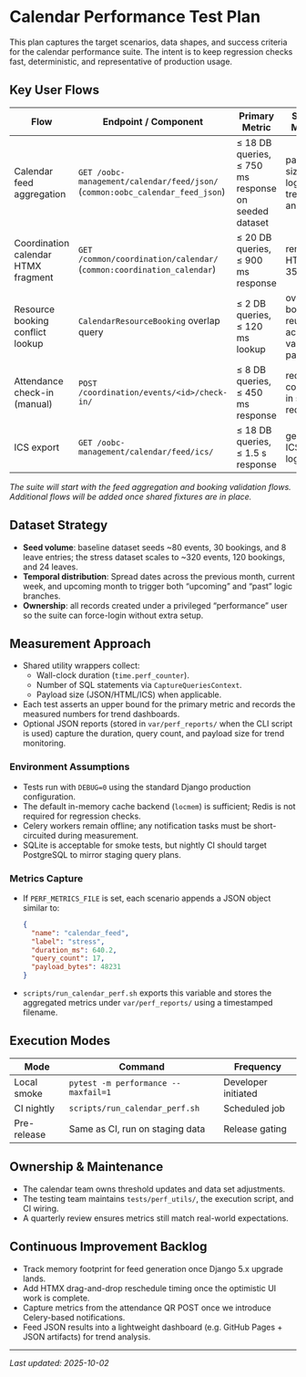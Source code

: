 # Calendar Performance Test Plan

This plan captures the target scenarios, data shapes, and success criteria for the calendar performance suite. The intent is to keep regression checks fast, deterministic, and representative of production usage.

## Key User Flows

| Flow | Endpoint / Component | Primary Metric | Stretch Metrics |
| --- | --- | --- | --- |
| Calendar feed aggregation | `GET /oobc-management/calendar/feed/json/` (`common:oobc_calendar_feed_json`) | ≤ 18 DB queries, ≤ 750 ms response on seeded dataset | payload size logged for trend analysis |
| Coordination calendar HTMX fragment | `GET /common/coordination/calendar/` (`common:coordination_calendar`) | ≤ 20 DB queries, ≤ 900 ms response | rendered HTML ≤ 350 KB |
| Resource booking conflict lookup | `CalendarResourceBooking` overlap query | ≤ 2 DB queries, ≤ 120 ms lookup | overlap boolean reused across validation paths |
| Attendance check-in (manual) | `POST /coordination/events/<id>/check-in/` | ≤ 8 DB queries, ≤ 450 ms response | redirect completes in single request |
| ICS export | `GET /oobc-management/calendar/feed/ics/` | ≤ 18 DB queries, ≤ 1.5 s response | generated ICS size logged |

_The suite will start with the feed aggregation and booking validation flows. Additional flows will be added once shared fixtures are in place._

## Dataset Strategy

- **Seed volume**: baseline dataset seeds ~80 events, 30 bookings, and 8 leave entries; the stress dataset scales to ~320 events, 120 bookings, and 24 leaves.
- **Temporal distribution**: Spread dates across the previous month, current week, and upcoming month to trigger both “upcoming” and “past” logic branches.
- **Ownership**: all records created under a privileged “performance” user so the suite can force-login without extra setup.

## Measurement Approach

- Shared utility wrappers collect:
  - Wall-clock duration (`time.perf_counter`).
  - Number of SQL statements via `CaptureQueriesContext`.
  - Payload size (JSON/HTML/ICS) when applicable.
- Each test asserts an upper bound for the primary metric and records the measured numbers for trend dashboards.
- Optional JSON reports (stored in `var/perf_reports/` when the CLI script is used) capture the duration, query count, and payload size for trend monitoring.

### Environment Assumptions

- Tests run with `DEBUG=0` using the standard Django production configuration.
- The default in-memory cache backend (`locmem`) is sufficient; Redis is not required for regression checks.
- Celery workers remain offline; any notification tasks must be short-circuited during measurement.
- SQLite is acceptable for smoke tests, but nightly CI should target PostgreSQL to mirror staging query plans.

### Metrics Capture

- If `PERF_METRICS_FILE` is set, each scenario appends a JSON object similar to:

  ```json
  {
    "name": "calendar_feed",
    "label": "stress",
    "duration_ms": 640.2,
    "query_count": 17,
    "payload_bytes": 48231
  }
  ```
- `scripts/run_calendar_perf.sh` exports this variable and stores the aggregated metrics under `var/perf_reports/` using a timestamped filename.

## Execution Modes

| Mode | Command | Frequency |
| --- | --- | --- |
| Local smoke | `pytest -m performance --maxfail=1` | Developer initiated |
| CI nightly | `scripts/run_calendar_perf.sh` | Scheduled job |
| Pre-release | Same as CI, run on staging data | Release gating |

## Ownership & Maintenance

- The calendar team owns threshold updates and data set adjustments.
- The testing team maintains `tests/perf_utils/`, the execution script, and CI wiring.
- A quarterly review ensures metrics still match real-world expectations.

## Continuous Improvement Backlog

- Track memory footprint for feed generation once Django 5.x upgrade lands.
- Add HTMX drag-and-drop reschedule timing once the optimistic UI work is complete.
- Capture metrics from the attendance QR POST once we introduce Celery-based notifications.
- Feed JSON results into a lightweight dashboard (e.g. GitHub Pages + JSON artifacts) for trend analysis.

---

_Last updated: 2025-10-02_
